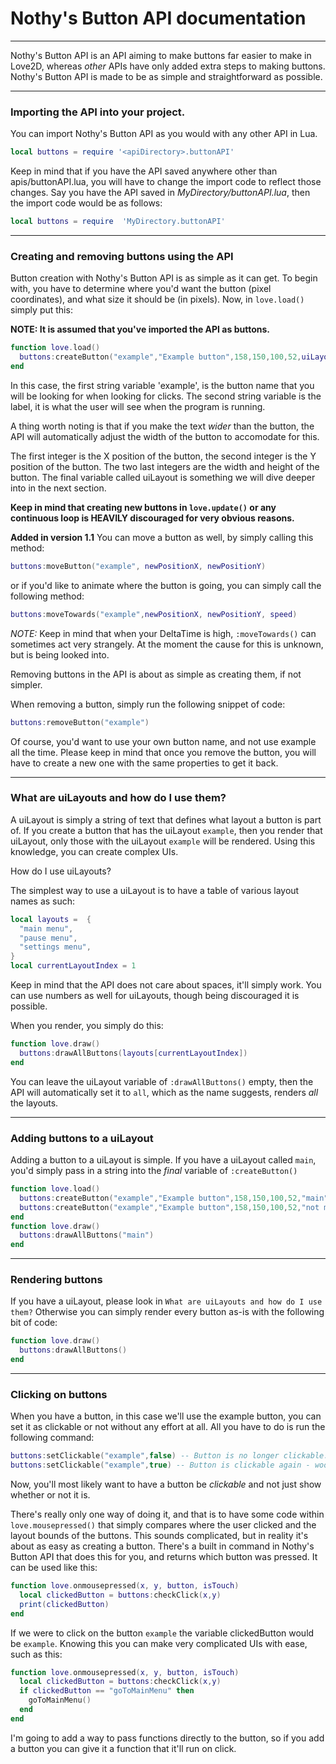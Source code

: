 # Nothy's Button API documentation
***
Nothy's Button API is an API aiming to make buttons far easier to make in Love2D, whereas *other* APIs have only added extra steps to making buttons. Nothy's Button API is made to be as simple and straightforward as possible.
***
### Importing the API into your project.
You can import Nothy's Button API as you would with any other API in Lua.
```lua
local buttons = require '<apiDirectory>.buttonAPI'
```
Keep in mind that if you have the API saved anywhere other than apis/buttonAPI.lua, you will have to change the import code to reflect those changes.
Say you have the API saved in *MyDirectory/buttonAPI.lua*, then the import code would be as follows:
```lua
local buttons = require  'MyDirectory.buttonAPI'
```
***
### Creating and removing buttons using the API
Button creation with Nothy's Button API is as simple as it can get. To begin with, you have to determine where you'd want the button (pixel coordinates), and what size it should be (in pixels).
Now, in ``love.load()`` simply put this:

**NOTE: It is assumed that you've imported the API as buttons.**
```lua
function love.load()
  buttons:createButton("example","Example button",158,150,100,52,uiLayout)
end
```
In this case, the first string variable 'example', is the button name that you will be looking for when looking for clicks. The second string variable is the label, it is what the user will see when the program is running.

A thing worth noting is that if you make the text *wider* than the button, the API will automatically adjust the width of the button to accomodate for this.


The first integer is the X position of the button, the second integer is the Y position of the button. The two last integers are the width and height of the button.
The final variable called uiLayout is something we will dive deeper into in the next section.

**Keep in mind that creating new buttons in ``love.update()`` or any continuous loop is HEAVILY discouraged for very obvious reasons.**

**Added in version 1.1**
You can move a button as well, by simply calling this method:
```lua
buttons:moveButton("example", newPositionX, newPositionY)
```
or if you'd like to animate where the button is going, you can simply call the following method:
```lua
buttons:moveTowards("example",newPositionX, newPositionY, speed)
```
*NOTE:* Keep in mind that when your DeltaTime is high, ``:moveTowards()`` can sometimes act very strangely. At the moment the cause for this is unknown, but is being looked into.

Removing buttons in the API is about as simple as creating them, if not simpler.

When removing a button, simply run the following snippet of code:
```lua
buttons:removeButton("example")
```
Of course, you'd want to use your own button name, and not use example all the time. Please keep in mind that once you remove the button, you will have to create a new one with the same properties to get it back.
***
### What are uiLayouts and how do I use them?
A uiLayout is simply a string of text that defines what layout a button is part of.
If you create a button that has the uiLayout ``example``, then you render that uiLayout, only those with the uiLayout ``example`` will be rendered.
Using this knowledge, you can create complex UIs.

How do I use uiLayouts?

The simplest way to use a uiLayout is to have a table of various layout names as such:
```lua
local layouts =  {
  "main menu",
  "pause menu",
  "settings menu",
}
local currentLayoutIndex = 1
```
Keep in mind that the API does not care about spaces, it'll simply work.
You can use numbers as well for uiLayouts, though being discouraged it is possible.

When you render, you simply do this:

```lua
function love.draw()
  buttons:drawAllButtons(layouts[currentLayoutIndex])
end
```
You can leave the uiLayout variable of ``:drawAllButtons()`` empty, then the API will automatically set it to ``all``, which as the name suggests, renders *all* the layouts.
***
### Adding buttons to a uiLayout
Adding a button to a uiLayout is simple.
If you have a uiLayout called ``main``, you'd simply pass in a string into the *final* variable of ``:createButton()``

```lua
function love.load()
  buttons:createButton("example","Example button",158,150,100,52,"main") -- I will be rendered
  buttons:createButton("example","Example button",158,150,100,52,"not main") -- I will not be rendered
end
function love.draw()
  buttons:drawAllButtons("main")
end
```
***
### Rendering buttons
If you have a uiLayout, please look in ``What are uiLayouts and how do I use them?``
Otherwise you can simply render every button as-is with the following bit of code:
```lua
function love.draw()
  buttons:drawAllButtons()
end
```
***
### Clicking on buttons
When you have a button, in this case we'll use the example button, you can set it as clickable or not without any effort at all.
All you have to do is run the following command:
```lua
buttons:setClickable("example",false) -- Button is no longer clickable.
buttons:setClickable("example",true) -- Button is clickable again - woohoo!
```
Now, you'll most likely want to have a button be *clickable* and not just show whether or not it is.

There's really only one way of doing it, and that is to have some code within ``love.mousepressed()`` that simply compares where the user clicked and the layout bounds of the buttons. This sounds complicated, but in reality it's about as easy as creating a button.
There's a built in command in Nothy's Button API that does this for you, and returns which button was pressed.
It can be used like this:
```lua
function love.onmousepressed(x, y, button, isTouch)
  local clickedButton = buttons:checkClick(x,y)
  print(clickedButton)
end
```
If we were to click on the button ``example`` the variable clickedButton would be ``example``. Knowing this you can make very complicated UIs with ease, such as this:
```lua
function love.onmousepressed(x, y, button, isTouch)
  local clickedButton = buttons:checkClick(x,y)
  if clickedButton == "goToMainMenu" then
    goToMainMenu()
  end
end
```

I'm going to add a way to pass functions directly to the button, so if you add a button you can give it a function that it'll run on click.
